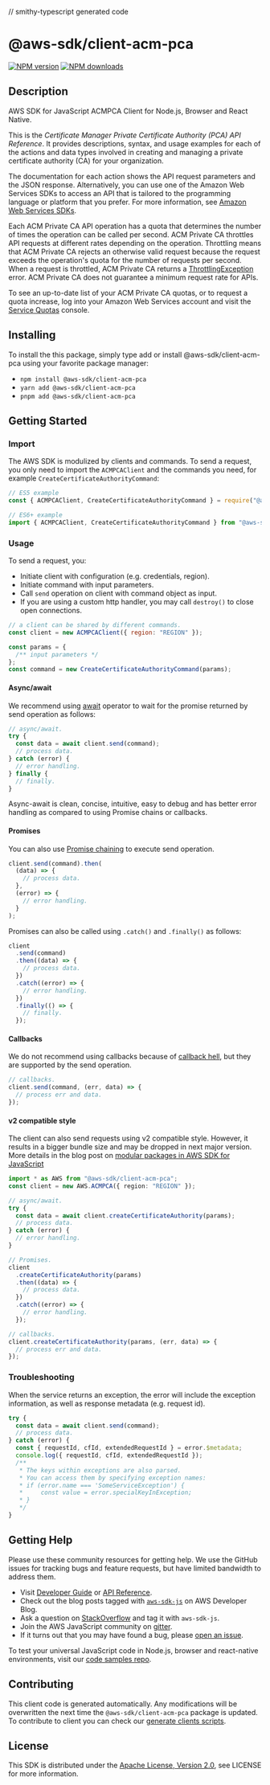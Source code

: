 // smithy-typescript generated code

# @aws-sdk/client-acm-pca

[![NPM version](https://img.shields.io/npm/v/@aws-sdk/client-acm-pca/latest.svg)](https://www.npmjs.com/package/@aws-sdk/client-acm-pca)
[![NPM downloads](https://img.shields.io/npm/dm/@aws-sdk/client-acm-pca.svg)](https://www.npmjs.com/package/@aws-sdk/client-acm-pca)

## Description

AWS SDK for JavaScript ACMPCA Client for Node.js, Browser and React Native.

<p>This is the <i>Certificate Manager Private Certificate Authority (PCA) API Reference</i>. It provides descriptions,
syntax, and usage examples for each of the actions and data types involved in creating
and managing a private certificate authority (CA) for your organization.</p>
<p>The documentation for each action shows the API request parameters and the JSON
response. Alternatively, you can use one of the Amazon Web Services SDKs to access an API that is
tailored to the programming language or platform that you prefer. For more information,
see <a href="https://aws.amazon.com/tools/#SDKs">Amazon Web Services SDKs</a>.</p>
<p>Each ACM Private CA API operation has a quota that determines the number of times the
operation can be called per second. ACM Private CA throttles API requests at different rates
depending on the operation. Throttling means that ACM Private CA rejects an otherwise valid
request because the request exceeds the operation's quota for the number of requests per
second. When a request is throttled, ACM Private CA returns a <a href="https://docs.aws.amazon.com/acm-pca/latest/APIReference/CommonErrors.html">ThrottlingException</a> error. ACM Private CA does not guarantee a minimum request
rate for APIs. </p>

<p>To see an up-to-date list of your ACM Private CA quotas, or to request a quota increase,
log into your Amazon Web Services account and visit the <a href="https://console.aws.amazon.com/servicequotas/">Service Quotas</a>
console.</p>

## Installing

To install the this package, simply type add or install @aws-sdk/client-acm-pca
using your favorite package manager:

- `npm install @aws-sdk/client-acm-pca`
- `yarn add @aws-sdk/client-acm-pca`
- `pnpm add @aws-sdk/client-acm-pca`

## Getting Started

### Import

The AWS SDK is modulized by clients and commands.
To send a request, you only need to import the `ACMPCAClient` and
the commands you need, for example `CreateCertificateAuthorityCommand`:

```js
// ES5 example
const { ACMPCAClient, CreateCertificateAuthorityCommand } = require("@aws-sdk/client-acm-pca");
```

```ts
// ES6+ example
import { ACMPCAClient, CreateCertificateAuthorityCommand } from "@aws-sdk/client-acm-pca";
```

### Usage

To send a request, you:

- Initiate client with configuration (e.g. credentials, region).
- Initiate command with input parameters.
- Call `send` operation on client with command object as input.
- If you are using a custom http handler, you may call `destroy()` to close open connections.

```js
// a client can be shared by different commands.
const client = new ACMPCAClient({ region: "REGION" });

const params = {
  /** input parameters */
};
const command = new CreateCertificateAuthorityCommand(params);
```

#### Async/await

We recommend using [await](https://developer.mozilla.org/en-US/docs/Web/JavaScript/Reference/Operators/await)
operator to wait for the promise returned by send operation as follows:

```js
// async/await.
try {
  const data = await client.send(command);
  // process data.
} catch (error) {
  // error handling.
} finally {
  // finally.
}
```

Async-await is clean, concise, intuitive, easy to debug and has better error handling
as compared to using Promise chains or callbacks.

#### Promises

You can also use [Promise chaining](https://developer.mozilla.org/en-US/docs/Web/JavaScript/Guide/Using_promises#chaining)
to execute send operation.

```js
client.send(command).then(
  (data) => {
    // process data.
  },
  (error) => {
    // error handling.
  }
);
```

Promises can also be called using `.catch()` and `.finally()` as follows:

```js
client
  .send(command)
  .then((data) => {
    // process data.
  })
  .catch((error) => {
    // error handling.
  })
  .finally(() => {
    // finally.
  });
```

#### Callbacks

We do not recommend using callbacks because of [callback hell](http://callbackhell.com/),
but they are supported by the send operation.

```js
// callbacks.
client.send(command, (err, data) => {
  // process err and data.
});
```

#### v2 compatible style

The client can also send requests using v2 compatible style.
However, it results in a bigger bundle size and may be dropped in next major version. More details in the blog post
on [modular packages in AWS SDK for JavaScript](https://aws.amazon.com/blogs/developer/modular-packages-in-aws-sdk-for-javascript/)

```ts
import * as AWS from "@aws-sdk/client-acm-pca";
const client = new AWS.ACMPCA({ region: "REGION" });

// async/await.
try {
  const data = await client.createCertificateAuthority(params);
  // process data.
} catch (error) {
  // error handling.
}

// Promises.
client
  .createCertificateAuthority(params)
  .then((data) => {
    // process data.
  })
  .catch((error) => {
    // error handling.
  });

// callbacks.
client.createCertificateAuthority(params, (err, data) => {
  // process err and data.
});
```

### Troubleshooting

When the service returns an exception, the error will include the exception information,
as well as response metadata (e.g. request id).

```js
try {
  const data = await client.send(command);
  // process data.
} catch (error) {
  const { requestId, cfId, extendedRequestId } = error.$metadata;
  console.log({ requestId, cfId, extendedRequestId });
  /**
   * The keys within exceptions are also parsed.
   * You can access them by specifying exception names:
   * if (error.name === 'SomeServiceException') {
   *     const value = error.specialKeyInException;
   * }
   */
}
```

## Getting Help

Please use these community resources for getting help.
We use the GitHub issues for tracking bugs and feature requests, but have limited bandwidth to address them.

- Visit [Developer Guide](https://docs.aws.amazon.com/sdk-for-javascript/v3/developer-guide/welcome.html)
  or [API Reference](https://docs.aws.amazon.com/AWSJavaScriptSDK/v3/latest/index.html).
- Check out the blog posts tagged with [`aws-sdk-js`](https://aws.amazon.com/blogs/developer/tag/aws-sdk-js/)
  on AWS Developer Blog.
- Ask a question on [StackOverflow](https://stackoverflow.com/questions/tagged/aws-sdk-js) and tag it with `aws-sdk-js`.
- Join the AWS JavaScript community on [gitter](https://gitter.im/aws/aws-sdk-js-v3).
- If it turns out that you may have found a bug, please [open an issue](https://github.com/aws/aws-sdk-js-v3/issues/new/choose).

To test your universal JavaScript code in Node.js, browser and react-native environments,
visit our [code samples repo](https://github.com/aws-samples/aws-sdk-js-tests).

## Contributing

This client code is generated automatically. Any modifications will be overwritten the next time the `@aws-sdk/client-acm-pca` package is updated.
To contribute to client you can check our [generate clients scripts](https://github.com/aws/aws-sdk-js-v3/tree/main/scripts/generate-clients).

## License

This SDK is distributed under the
[Apache License, Version 2.0](http://www.apache.org/licenses/LICENSE-2.0),
see LICENSE for more information.

